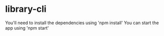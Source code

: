# library-cli

You'll need to install the dependencies using 'npm install'
You can start the app using 'npm start'
